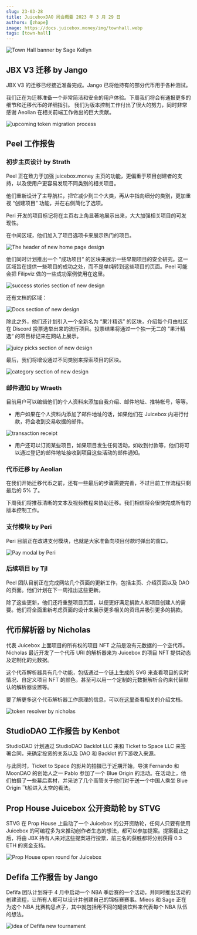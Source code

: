 ```yaml
---
slug: 23-03-28
title: JuiceboxDAO 周会概要 2023 年 3 月 29 日
authors: [zhape]
image: https://docs.juicebox.money/img/townhall.webp
tags: [town-hall]
---
```


![Town Hall banner by Sage Kellyn](https://docs.juicebox.money/img/townhall.webp) 

## JBX V3 迁移 by Jango

JBX V3 的迁移已经接近准备完成。Jango 已将他持有的部分代币用于各种测试。

我们正在为迁移准备一个非常简洁和安全的用户体验。下周我们将会有通报更多的细节和迁移代币的详细指引。 我们为版本控制工作付出了很大的努力，同时非常感谢 Aeolian 在相关前端工作做出的巨大贡献。

![upcoming token migration process](token_migration.png)

## Peel 工作报告

### 初步主页设计 by Strath

Peel 正在致力于加强 juicebox.money 主页的功能，更偏重于项目创建者的支持，以及使用户更容易发现不同类别的相关项目。

他们重新设计了主导航栏，把它减少到三个大类，再从中指向细分的类别，更加重视 “创建项目” 功能，并在右侧简化了选项。

Peri 开发的项目标记将在主页右上角显著地展示出来，大大加强相关项目的可发现性。

在中间区域，他们加入了项目选项卡来展示热门的项目。

![The header of new home page design](homepage_new_header.png)

他们同时计划推出一个 ”成功项目“ 的区块来展示一些早期项目的安全研究。这一区域旨在提供一些项目的成功之处，而不是单纯转到这些项目的页面。Peel 可能会把 Filipviz 做的一些成功案例使用在这里。

![success stories section of new design](homepage_new_success.png)

还有文档的区域：

![Docs section of new design](homepage_new_docs.png)

除此之外，他们还计划引入一个全新名为 “果汁精选” 的区块，介绍每个月由社区在 Discord 投票选举出来的流行项目。投票结果将通过一个独一无二的 ”果汁精选“ 的项目标记来在网站上展示。

![juicy picks section of new design](homepage_new_juicypicks.png)

最后，我们将增设通过不同类别来探索项目的区块。

![category section of new design](homepage_new_category.png)

### 邮件通知 by Wraeth

目前用户可以编辑他们的个人资料来添加自我介绍、邮件地址、推特帐号，等等。

- 用户如果在个人资料内添加了邮件地址的话，如果他们在 Juicebox 内进行付款，将会收到交易收据的邮件。

![transaction receipt](JBM-Payment-Receipt.png)

- 用户还可以订阅某些项目，如果项目发生任何活动，如收到付款等，他们将可以通过登记的邮件地址接收到项目这些活动的邮件通知。

### 代币迁移 by Aeolian

在我们开始迁移代币之前，还有一些最后的步骤需要完善，不过目前工作流程只剩最后的 5% 了。

下周我们将推荐清晰的文本及视频教程来协助迁移。我们相信将会很快完成所有的版本控制工作。

### 支付模块 by Peri

Peri 目前正在改进支付模块，也就是大家准备向项目付款时弹出的窗口。

![Pay modal by Peri](pay_modal.png)

### 后续项目 by Tjl

Peel 团队目前正在完成网站几个页面的更新工作，包括主页、介绍页面以及 DAO 的页面。他们计划在下一周推出这些更新。

除了这些更新，他们还将重整项目页面，以便更好满足捐款人和项目创建人的需要。他们将全面重新考虑页面的设计来展示更多相关的资讯并吸引更多的捐款。

## 代币解析器 by Nicholas

代表 Juicebox 上面项目的所有权的项目 NFT 之前是没有元数据的一个空代币。Nicholas 最近开发了一个代币 URI 的解析器来为 Juicebox 的项目 NFT 提供动态及定制化的元数据。

这个代币解析器具有几个功能，包括通过一个链上生成的 SVG 来查看项目的实时情况、自定义项目 NFT 的颜色，甚至可以用一个定制的元数据解析合约来代替默认的解析器设置等。

要了解更多这个代币解析器工作原理的信息，可以在[这里]((https://docs.juicebox.money/dev/api/extensions/juice-token-resolver/))查看相关的介绍文档。

![token resolver by nicholas](token_resolver_juicebox.png)



## StudioDAO 工作报告 by Kenbot

StudioDAO 计划通过 StudioDAO Backlot LLC 来和 Ticket to Space LLC 来签署合同，来确定投资的关系以及 DAO 和 Backlot 的下游收入来源。

与此同时，Ticket to Space 的影片的拍摄已于近期开始，导演 Fernando 和 MoonDAO 的创始人之一 Pablo 参加了一个 Blue Origin 的活动。在活动上，他们拍摄了一些幕后素材，并采访了几个高管关于他们对于送一个中国人乘坐 Blue Origin 飞船进入太空的看法。

## Prop House Juicebox 公开资助轮 by STVG

STVG 在 Prop House 上启动了一个 Juicebox 的公开资助轮，任何人只要有使用 Juicebox 的可编程多为来推动创作者生态的想法，都可以参加提案。提案截止之后，将由 JBX 持有人来对这些提案进行投票，前三名的获胜都将分别获得 0.3 ETH 的资金支持。

![Prop House open round for Juicebox](prop_house_openround.png)

## Defifa 工作报告 by Jango

Defifa 团队计划将于 4 月中启动一个 NBA 季后赛的一个活动，并同时推出活动的创建流程，让所有人都可以设计并创建自己的锦标赛赛事。Mieos 和 Sage 正在为这个 NBA 比赛构思点子，其中就包括用不同的罐装饮料来代表每个 NBA 队伍的想法。

![idea of Defifa new tournament](defifa_nba.png)

